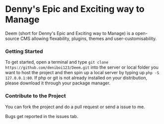 # Denny's Epic and Exciting way to Manage

Deem (short for Denny's Epic and Exciting way to Manage) is a open-source CMS allowing flexability, plugins, themes and user-customisability. 


### Getting Started

To get started, open a terminal and type ``git clone https://github.com/deniboi123/Deem.git`` into the server or local folder you want to host the project and then spin up a local server by typing up ``php -S 127.0.0.1:80``. If php or git is not already installed on your distribution, please download it through your package manager.

### Contribute to the Project

You can fork the project and do a pull request or send a issue to me.

Bugs get reported in the issues tab.
